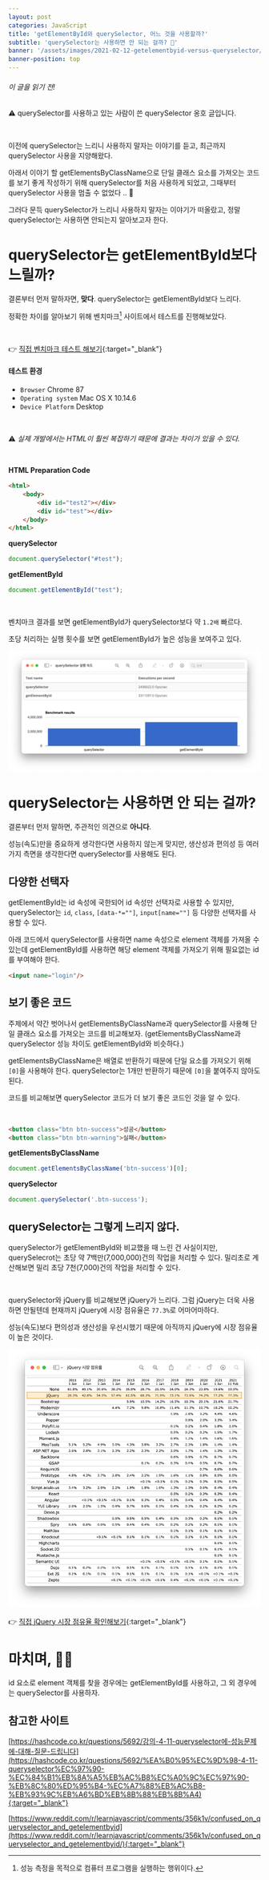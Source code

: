 ```yaml
---
layout: post
categories: JavaScript 
title: 'getElementById와 querySelector, 어느 것을 사용할까?'
subtitle: 'querySelector는 사용하면 안 되는 걸까? 💁'
banner: '/assets/images/2021-02-12-getelementbyid-versus-queryselector/banner.jpeg'
banner-position: top
---
```


###### 이 글을 읽기 전!

⚠️ querySelector를 사용하고 있는 사람이 쓴 querySelector 옹호 글입니다.

<br>

이전에 querySelector는 느리니 사용하지 말자는 이야기를 듣고, 최근까지 querySelector 사용을 지양해왔다.

아래서 이야기 할 getElementsByClassName으로 단일 클래스 요소를 가져오는 코드를 보기 좋게 작성하기 위해 querySelector를 처음 사용하게 되었고, 그때부터 querySelector 사용을 멈출 수 없었다 .. 🥰

그러다 문득 querySelector가 느리니 사용하지 말자는 이야기가 떠올랐고, 정말 querySelector는 사용하면 안되는지 알아보고자 한다.

[comment]: <> (# getElementById와 querySelector 차이)

# querySelector는 getElementById보다 느릴까?

결론부터 먼저 말하자면, **맞다**. 
querySelector는 getElementById보다 느리다. 

정확한 차이를 알아보기 위해 벤치마크[^1] 사이트에서 테스트를 진행해보았다. 

<br>

👉 [직접 벤치마크 테스트 해보기](https://www.measurethat.net/Benchmarks/ShowResult/149680){:target="_blank"}

####  테스트 환경

- `Browser` Chrome 87
- `Operating system` Mac OS X 10.14.6
- `Device Platform` Desktop

<br>

⚠️ *실제 개발에서는 HTML이 훨씬 복잡하기 때문에 결과는 차이가 있을 수 있다.*

<br>

**HTML Preparation Code**
```html
<html>
    <body>
        <div id="test2"></div>
        <div id="test"></div>
    </body>
</html>
```

**querySelector**

```javascript
document.querySelector("#test");
```

**getElementById**

```javascript
document.getElementById("test");
```

<br>

벤치마크 결과를 보면 getElementById가 querySelector보다 약 `1.2배` 빠르다.

초당 처리하는 실행 횟수를 보면 getElementById가 높은 성능을 보여주고 있다.  

![querySelector 실행 속도](/assets/images/2021-02-12-getelementbyid-versus-queryselector/01.%20querySelector%20실행%20속도.png)

# querySelector는 사용하면 안 되는 걸까?

결론부터 먼저 말하면, 주관적인 의견으로 **아니다**.

성능(속도)만을 중요하게 생각한다면 사용하지 않는게 맞지만, 생산성과 편의성 등 여러가지 측면을 생각한다면 querySelector를 사용해도 된다.

## 다양한 선택자

getElementById는 id 속성에 국한되어 id 속성만 선택자로 사용할 수 있지만, querySelector는 `id`, `class`, `[data-*=""]`, `input[name=""]` 등 다양한 선택자를 사용할 수 있다.

아래 코드에서 querySelector를 사용하면 name 속성으로 element 객체를 가져올 수 있는데 getElementById를 사용하면 해당 element 객체를 가져오기 위해 필요없는 id를 부여해야 한다.

```html
<input name="login"/>
```

## 보기 좋은 코드

주제에서 약간 벗어나서 getElementsByClassName과 querySelector를 사용해 단일 클래스 요소를 가져오는 코드를 비교해보자. 
(getElementsByClassName과 querySelector 성능 차이도 getElementById와 비슷하다.)

getElementsByClassName은 배열로 반환하기 때문에 단일 요소를 가져오기 위해 `[0]`을 사용해야 한다. querySelector는 1개만 반환하기 때문에 `[0]`을 붙여주지 않아도 된다.

코드를 비교해보면 querySelector 코드가 더 보기 좋은 코드인 것을 알 수 있다.

<br>

```html
<button class="btn btn-success">성공</button>
<button class="btn btn-warning">실패</button>
```

**getElementsByClassName**

```javascript
document.getElementsByClassName('btn-success')[0];
```

**querySelector**

```javascript
document.querySelector('.btn-success');
```

## querySelector는 그렇게 느리지 않다.

querySelector가 getElementById와 비교했을 때 느린 건 사실이지만, querySelecrot는 초당 약 7백만(7,000,000)건의 작업을 처리할 수 있다. 
밀리초로 계산해보면 밀리 초당 7천(7,000)건의 작업을 처리할 수 있다. 

<br> 

querySelector와 jQuery를 비교해보면 jQuery가 느리다. 그럼 jQuery는 더욱 사용하면 안될텐데 현재까지 jQuery에 시장 점유율은 `77.3%`로 어마어마하다. 

성능(속도)보다 편의성과 생산성을 우선시했기 때문에 아직까지 jQuery에 시장 점유율이 높은 것이다. 

![jQuery 시장 점유율](/assets/images/2021-02-12-getelementbyid-versus-queryselector/02.%20jQuery%20시장%20점유율.png)

👉 [직접 jQuery 시장 점유율 확인해보기](https://w3techs.com/technologies/history_overview/javascript_library/all/y){:target="_blank"}

# 마치며, 🙇🏻

id 요소로 element 객체를 찾을 경우에는 getElementById를 사용하고, 그 외 경우에는 querySelector를 사용하자.

## 참고한 사이트

[https://hashcode.co.kr/questions/5692/강의-4-11-queryselector에-성능문제에-대해-질문-드립니다](https://hashcode.co.kr/questions/5692/%EA%B0%95%EC%9D%98-4-11-queryselector%EC%97%90-%EC%84%B1%EB%8A%A5%EB%AC%B8%EC%A0%9C%EC%97%90-%EB%8C%80%ED%95%B4-%EC%A7%88%EB%AC%B8-%EB%93%9C%EB%A6%BD%EB%8B%88%EB%8B%A4){:target="_blank"}

[https://www.reddit.com/r/learnjavascript/comments/356k1v/confused_on_queryselector_and_getelementbyid](https://www.reddit.com/r/learnjavascript/comments/356k1v/confused_on_queryselector_and_getelementbyid/){:target="_blank"}

[^1]: 성능 측정을 목적으로 컴퓨터 프로그램을 실행하는 행위이다.